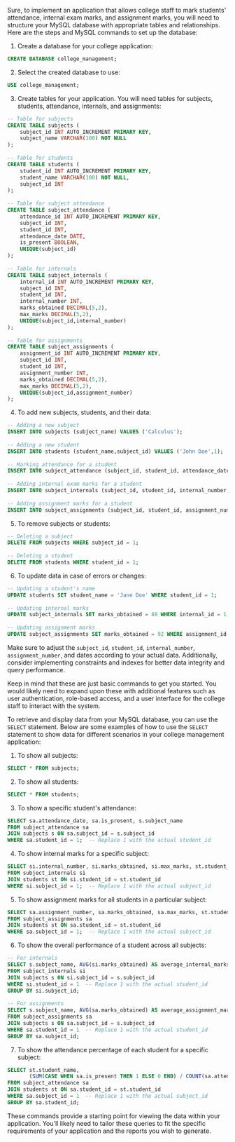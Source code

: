 Sure, to implement an application that allows college staff to mark students' attendance, internal exam marks, and assignment marks, you will need to structure your MySQL database with appropriate tables and relationships. Here are the steps and MySQL commands to set up the database:  
   
1. Create a database for your college application:  
   
```sql  
CREATE DATABASE college_management;  
```  
   
2. Select the created database to use:  
   
```sql  
USE college_management;  
```  
   
3. Create tables for your application. You will need tables for subjects, students, attendance, internals, and assignments:  
   
```sql  
-- Table for subjects  
CREATE TABLE subjects (  
    subject_id INT AUTO_INCREMENT PRIMARY KEY,  
    subject_name VARCHAR(100) NOT NULL 
);  
   
-- Table for students  
CREATE TABLE students (  
    student_id INT AUTO_INCREMENT PRIMARY KEY,  
    student_name VARCHAR(100) NOT NULL,
    subject_id INT
);  
   
-- Table for subject attendance  
CREATE TABLE subject_attendance (  
    attendance_id INT AUTO_INCREMENT PRIMARY KEY,  
    subject_id INT,  
    student_id INT,  
    attendance_date DATE,  
    is_present BOOLEAN, 
    UNIQUE(subject_id)  
);  
   
-- Table for internals  
CREATE TABLE subject_internals (  
    internal_id INT AUTO_INCREMENT PRIMARY KEY,  
    subject_id INT,  
    student_id INT,  
    internal_number INT,  
    marks_obtained DECIMAL(5,2),  
    max_marks DECIMAL(5,2),  
    UNIQUE(subject_id,internal_number)  
);  
   
-- Table for assignments  
CREATE TABLE subject_assignments (  
    assignment_id INT AUTO_INCREMENT PRIMARY KEY,  
    subject_id INT,  
    student_id INT,  
    assignment_number INT,  
    marks_obtained DECIMAL(5,2),  
    max_marks DECIMAL(5,2),  
    UNIQUE(subject_id,assignment_number)  
);  
```  
   
4. To add new subjects, students, and their data:  
   
```sql  
-- Adding a new subject  
INSERT INTO subjects (subject_name) VALUES ('Calculus');  
   
-- Adding a new student  
INSERT INTO students (student_name,subject_id) VALUES ('John Doe',1);  
   
-- Marking attendance for a student  
INSERT INTO subject_attendance (subject_id, student_id, attendance_date, is_present) VALUES (1, 1, '2021-09-01', TRUE);  
   
-- Adding internal exam marks for a student  
INSERT INTO subject_internals (subject_id, student_id, internal_number, marks_obtained, max_marks) VALUES (1, 1, 1, 85, 100);  
   
-- Adding assignment marks for a student  
INSERT INTO subject_assignments (subject_id, student_id, assignment_number, marks_obtained, max_marks) VALUES (1, 1, 1, 90, 100);  
```  
   
5. To remove subjects or students:  
   
```sql  
-- Deleting a subject  
DELETE FROM subjects WHERE subject_id = 1;  
   
-- Deleting a student  
DELETE FROM students WHERE student_id = 1;  
```  
   
6. To update data in case of errors or changes:  
   
```sql  
-- Updating a student's name  
UPDATE students SET student_name = 'Jane Doe' WHERE student_id = 1;  
   
-- Updating internal marks  
UPDATE subject_internals SET marks_obtained = 88 WHERE internal_id = 1;  
   
-- Updating assignment marks  
UPDATE subject_assignments SET marks_obtained = 92 WHERE assignment_id = 1;  
```  
   
Make sure to adjust the `subject_id`, `student_id`, `internal_number`, `assignment_number`, and dates according to your actual data. Additionally, consider implementing constraints and indexes for better data integrity and query performance.  
   
Keep in mind that these are just basic commands to get you started. You would likely need to expand upon these with additional features such as user authentication, role-based access, and a user interface for the college staff to interact with the system.


To retrieve and display data from your MySQL database, you can use the `SELECT` statement. Below are some examples of how to use the `SELECT` statement to show data for different scenarios in your college management application:  
   
1. To show all subjects:  
   
```sql  
SELECT * FROM subjects;  
```  
   
2. To show all students:  
   
```sql  
SELECT * FROM students;  
```  
   
3. To show a specific student's attendance:  
   
```sql  
SELECT sa.attendance_date, sa.is_present, s.subject_name  
FROM subject_attendance sa  
JOIN subjects s ON sa.subject_id = s.subject_id  
WHERE sa.student_id = 1;  -- Replace 1 with the actual student_id  
```  
   
4. To show internal marks for a specific subject:  
   
```sql  
SELECT si.internal_number, si.marks_obtained, si.max_marks, st.student_name  
FROM subject_internals si  
JOIN students st ON si.student_id = st.student_id  
WHERE si.subject_id = 1;  -- Replace 1 with the actual subject_id  
```  
   
5. To show assignment marks for all students in a particular subject:  
   
```sql  
SELECT sa.assignment_number, sa.marks_obtained, sa.max_marks, st.student_name  
FROM subject_assignments sa  
JOIN students st ON sa.student_id = st.student_id  
WHERE sa.subject_id = 1;  -- Replace 1 with the actual subject_id  
```  
   
6. To show the overall performance of a student across all subjects:  
   
```sql  
-- For internals  
SELECT s.subject_name, AVG(si.marks_obtained) AS average_internal_marks  
FROM subject_internals si  
JOIN subjects s ON si.subject_id = s.subject_id  
WHERE si.student_id = 1  -- Replace 1 with the actual student_id  
GROUP BY si.subject_id;  
   
-- For assignments  
SELECT s.subject_name, AVG(sa.marks_obtained) AS average_assignment_marks  
FROM subject_assignments sa  
JOIN subjects s ON sa.subject_id = s.subject_id  
WHERE sa.student_id = 1  -- Replace 1 with the actual student_id  
GROUP BY sa.subject_id;  
```  
   
7. To show the attendance percentage of each student for a specific subject:  
   
```sql  
SELECT st.student_name,   
       (SUM(CASE WHEN sa.is_present THEN 1 ELSE 0 END) / COUNT(sa.attendance_id)) * 100 AS attendance_percentage  
FROM subject_attendance sa  
JOIN students st ON sa.student_id = st.student_id  
WHERE sa.subject_id = 1  -- Replace 1 with the actual subject_id  
GROUP BY sa.student_id;  
```  
   
These commands provide a starting point for viewing the data within your application. You'll likely need to tailor these queries to fit the specific requirements of your application and the reports you wish to generate.

